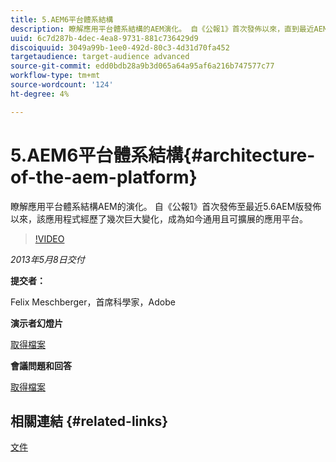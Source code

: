```yaml
---
title: 5.AEM6平台體系結構
description: 瞭解應用平台體系結構的AEM演化。 自《公報1》首次發佈以來，直到最近AEM5.6號發佈，該應用經歷了幾次變化，成為如今通用且可擴展的應用平台。
uuid: 6c7d287b-4dec-4ea8-9731-881c736429d9
discoiquuid: 3049a99b-1ee0-492d-80c3-4d31d70fa452
targetaudience: target-audience advanced
source-git-commit: edd0bdb28a9b3d065a64a95af6a216b747577c77
workflow-type: tm+mt
source-wordcount: '124'
ht-degree: 4%

---
```


# 5.AEM6平台體系結構{#architecture-of-the-aem-platform}

瞭解應用平台體系結構AEM的演化。 自《公報1》首次發佈至最近5.6AEM版發佈以來，該應用程式經歷了幾次巨大變化，成為如今通用且可擴展的應用平台。

>[!VIDEO](https://video.tv.adobe.com/v/19575/?quality=9)

*2013年5月8日交付*

**提交者：**

Felix Meschberger，首席科學家，Adobe

**演示者幻燈片**

[取得檔案](assets/20130508-aem56-architecture.pdf)

**會議問題和回答**

[取得檔案](assets/questionsanswers-aem56-architecture.pdf)

## 相關連結 {#related-links}

[文件](https://docs.adobe.com/docs/en/cq/5-6-1/exploring/introduction.html?wcmmode=disabled)

<!--
[Get back to the Overview](https://helpx.adobe.com/experience-manager/kt/eseminars/gems/aem-index.html)
-->
